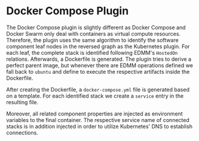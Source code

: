 # Docker Compose Plugin

The Docker Compose plugin is slightly different as Docker Compose and Docker Swarm only deal with containers as virtual compute resources.
Therefore, the plugin uses the same algorithm to identify the software component leaf nodes in the reversed graph as the Kubernetes plugin.
For each leaf, the complete stack is identified following EDMM's `HostedOn` relations.
Afterwards, a Dockerfile is generated.
The plugin tries to derive a perfect parent image, but whenever there are EDMM operations defined we fall back to `ubuntu` and define to execute the respective artifacts inside the Dockerfile.

After creating the Dockerfile, a `docker-compose.yml` file is generated based on a template. 
For each identified stack we create a `service` entry in the resulting file.

Moreover, all related component properties are injected as environment variables to the final container.
The respective service name of connected stacks is in addition injected in order to utilize Kubernetes' DNS to establish connections. 
